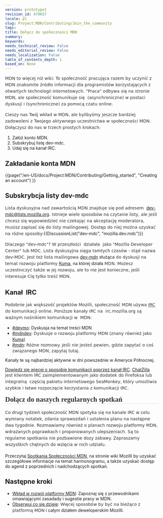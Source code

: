 ```yaml
---
version: prototype1
revision_id: 479657
locale: pl
slug: Project:MDN/Contributing/Join_the_community
tags: 
title: Dołącz do społeczności MDN
summary: 
keywords: 
needs_technical_review: False
needs_editorial_review: False
needs_localization: False
table_of_contents_depth: 1
based_on: None
---
```

<p><font style="color: rgb(51, 51, 51); font-family: 'Lucida Grande', 'Lucida Sans Unicode', 'DejaVu Sans', Lucida, Arial, Helvetica, sans-serif; font-size: 14px; font-style: normal; font-variant: normal; font-weight: normal; letter-spacing: normal; line-height: 21px; orphans: auto; text-align: start; text-indent: 0px; text-transform: none; white-space: normal; widows: auto; word-spacing: 0px; -webkit-text-size-adjust: auto; -webkit-text-stroke-width: 0px; background-color: rgb(255, 255, 255);">MDN to więcej niż wiki: To społeczność pracująca razem by uczynić z&nbsp; MDN znakomite źródło informacji dla programistów korzystających z otwartych technologii internetowych.<span class="Apple-converted-space">&nbsp;</span></font><font style="color: rgb(51, 51, 51); font-family: 'Lucida Grande', 'Lucida Sans Unicode', 'DejaVu Sans', Lucida, Arial, Helvetica, sans-serif; font-size: 14px; font-style: normal; font-variant: normal; font-weight: normal; letter-spacing: normal; line-height: 21px; orphans: auto; text-align: start; text-indent: 0px; text-transform: none; white-space: normal; widows: auto; word-spacing: 0px; -webkit-text-size-adjust: auto; -webkit-text-stroke-width: 0px; background-color: rgb(255, 255, 255);">"Praca" odbywa się na stronie MDN, ale społeczność komunikuje się&nbsp; (asynchroniczne) w postaci&nbsp; dyskusji i (synchroniczne) za pomocą czatu online.</font></p>
<p><font style="color: rgb(51, 51, 51); font-family: 'Lucida Grande', 'Lucida Sans Unicode', 'DejaVu Sans', Lucida, Arial, Helvetica, sans-serif; font-size: 14px; font-style: normal; font-variant: normal; font-weight: normal; letter-spacing: normal; line-height: 21px; orphans: auto; text-align: start; text-indent: 0px; text-transform: none; white-space: normal; widows: auto; word-spacing: 0px; -webkit-text-size-adjust: auto; -webkit-text-stroke-width: 0px; background-color: rgb(255, 255, 255);">Cieszy nas Twój wkład w MDN, ale bylibyśmy jeszcze bardziej zadowoleni z Twojego aktywnego uczestnictwa w społeczności MDN.<span class="Apple-converted-space"> </span></font><font style="color: rgb(51, 51, 51); font-family: 'Lucida Grande', 'Lucida Sans Unicode', 'DejaVu Sans', Lucida, Arial, Helvetica, sans-serif; font-size: 14px; font-style: normal; font-variant: normal; font-weight: normal; letter-spacing: normal; line-height: 21px; orphans: auto; text-align: start; text-indent: 0px; text-transform: none; white-space: normal; widows: auto; word-spacing: 0px; -webkit-text-size-adjust: auto; -webkit-text-stroke-width: 0px; background-color: rgb(255, 255, 255);">Dołączysz do nas w trzech prostych krokach:</font></p>
<ol>
  <li>Załóż konto MDN.</li>
  <li>Subskrybuj listę dev-mdc.</li>
  <li>Udaj się na kanał IRC.</li>
</ol>
<h2 id="Zak.C5.82adanie_konta_MDN">Zakładanie konta MDN</h2>
<p>{{page("/en-US/docs/Project:MDN/Contributing/Getting_started", "Creating an account") }}</p>
<h2 id="Subskrybcja_listy_dev-mdc">Subskrybcja listy dev-mdc</h2>
<p><font style="color: rgb(51, 51, 51); font-family: 'Lucida Grande', 'Lucida Sans Unicode', 'DejaVu Sans', Lucida, Arial, Helvetica, sans-serif; font-size: 14px; font-style: normal; font-variant: normal; font-weight: normal; letter-spacing: normal; line-height: 21px; orphans: auto; text-align: start; text-indent: 0px; text-transform: none; white-space: normal; widows: auto; word-spacing: 0px; -webkit-text-size-adjust: auto; -webkit-text-stroke-width: 0px; background-color: rgb(255, 255, 255);"><font>Lista dyskusyjna nad zawartością MDN znajduje się pod adresem&nbsp;<span class="Apple-converted-space"> </span></font></font><a href="https://lists.mozilla.org/listinfo/dev-mdc" title="https://lists.mozilla.org/listinfo/dev-mdc">dev-mdc@lists.mozilla.org</a><font style="color: rgb(51, 51, 51); font-family: 'Lucida Grande', 'Lucida Sans Unicode', 'DejaVu Sans', Lucida, Arial, Helvetica, sans-serif; font-size: 14px; font-style: normal; font-variant: normal; font-weight: normal; letter-spacing: normal; line-height: 21px; orphans: auto; text-align: start; text-indent: 0px; text-transform: none; white-space: normal; widows: auto; word-spacing: 0px; -webkit-text-size-adjust: auto; -webkit-text-stroke-width: 0px; background-color: rgb(255, 255, 255);"><font>.<span class="Apple-converted-space">&nbsp;</span></font><font>Istnieje wiele sposobów na czytanie listy, ale jeśli chcesz się wypowiedzieć nie czekając na akceptację moderatora, musisz zapisać się do listy mailingowej.<span class="Apple-converted-space"> </span></font><font>Dostęp do niej można uzyskać na różne sposoby:</font></font>{{DiscussionList("dev-mdc", "mozilla.dev.mdc")}}</p>
<p><font style="color: rgb(51, 51, 51); font-family: 'Lucida Grande', 'Lucida Sans Unicode', 'DejaVu Sans', Lucida, Arial, Helvetica, sans-serif; font-size: 14px; font-style: normal; font-variant: normal; font-weight: normal; letter-spacing: normal; line-height: 21px; orphans: auto; text-align: start; text-indent: 0px; text-transform: none; white-space: normal; widows: auto; word-spacing: 0px; -webkit-text-size-adjust: auto; -webkit-text-stroke-width: 0px; background-color: rgb(255, 255, 255);"><font>Dlaczego "dev-mdc"?<span class="Apple-converted-space">&nbsp;</span></font><font>W przeszłości&nbsp; działała&nbsp; jako "Mozilla Developer Center" lub MDC.<span class="Apple-converted-space">&nbsp;</span></font><font>Lista dyskusyjna sięga tamtych czasów - stąd nazwa dev-MDC.<span class="Apple-converted-space">&nbsp;</span></font><font>Jest też<span class="Apple-converted-space"> lista mailingowa </span></font></font><a href="https://lists.mozilla.org/listinfo/dev-mdn" title="https://lists.mozilla.org/listinfo/dev-mdn">dev-mdn</a> służąca<font style="color: rgb(51, 51, 51); font-family: 'Lucida Grande', 'Lucida Sans Unicode', 'DejaVu Sans', Lucida, Arial, Helvetica, sans-serif; font-size: 14px; font-style: normal; font-variant: normal; font-weight: normal; letter-spacing: normal; line-height: 21px; orphans: auto; text-align: start; text-indent: 0px; text-transform: none; white-space: normal; widows: auto; word-spacing: 0px; -webkit-text-size-adjust: auto; -webkit-text-stroke-width: 0px; background-color: rgb(255, 255, 255);"><font> do dyskusji na temat rozwoju<span class="Apple-converted-space"> platformy </span></font></font><a href="https://github.com/mozilla/kuma" title="https://github.com/mozilla/kuma">Kuma</a>, na której działa<font style="color: rgb(51, 51, 51); font-family: 'Lucida Grande', 'Lucida Sans Unicode', 'DejaVu Sans', Lucida, Arial, Helvetica, sans-serif; font-size: 14px; font-style: normal; font-variant: normal; font-weight: normal; letter-spacing: normal; line-height: 21px; orphans: auto; text-align: start; text-indent: 0px; text-transform: none; white-space: normal; widows: auto; word-spacing: 0px; -webkit-text-size-adjust: auto; -webkit-text-stroke-width: 0px; background-color: rgb(255, 255, 255);"><font> MDN.<span class="Apple-converted-space"> </span></font><font>Możesz uczestniczyć także w jej rozwoju, ale to nie jest konieczne, jeśli interesuje Cię tylko treść MDN.</font></font></p>
<h2 id="Kana.C5.82.C2.A0_IRC">Kanał&nbsp; IRC</h2>
<p><font style="color: rgb(51, 51, 51); font-family: 'Lucida Grande', 'Lucida Sans Unicode', 'DejaVu Sans', Lucida, Arial, Helvetica, sans-serif; font-size: 14px; font-style: normal; font-variant: normal; font-weight: normal; letter-spacing: normal; line-height: 21px; orphans: auto; text-align: start; text-indent: 0px; text-transform: none; white-space: normal; widows: auto; word-spacing: 0px; -webkit-text-size-adjust: auto; -webkit-text-stroke-width: 0px; background-color: rgb(255, 255, 255);"><font>Podobnie jak większość projektów Mozilli, społeczność MDN używa<span class="Apple-converted-space">&nbsp;</span></font></font><abbr style="border-bottom-width: 1px; border-bottom-style: dotted; border-bottom-color: rgb(102, 102, 102); font-variant: normal; cursor: help; color: rgb(51, 51, 51); font-family: 'Lucida Grande', 'Lucida Sans Unicode', 'DejaVu Sans', Lucida, Arial, Helvetica, sans-serif; font-size: 14px; font-style: normal; font-weight: normal; letter-spacing: normal; line-height: 21px; orphans: auto; text-align: start; text-indent: 0px; text-transform: none; white-space: normal; widows: auto; word-spacing: 0px; -webkit-text-size-adjust: auto; -webkit-text-stroke-width: 0px; background-color: rgb(255, 255, 255);" title="Internet Relay Chat"><font><font>IRC</font></font></abbr><font style="color: rgb(51, 51, 51); font-family: 'Lucida Grande', 'Lucida Sans Unicode', 'DejaVu Sans', Lucida, Arial, Helvetica, sans-serif; font-size: 14px; font-style: normal; font-variant: normal; font-weight: normal; letter-spacing: normal; line-height: 21px; orphans: auto; text-align: start; text-indent: 0px; text-transform: none; white-space: normal; widows: auto; word-spacing: 0px; -webkit-text-size-adjust: auto; -webkit-text-stroke-width: 0px; background-color: rgb(255, 255, 255);"><font><span class="Apple-converted-space"> do</span> komunikacji online.<span class="Apple-converted-space">&nbsp;</span></font><font>Poniższe kanały IRC na&nbsp; irc.mozilla.org są ważnym nośnikiem komunikacji w&nbsp; MDN:</font></font></p>
<ul>
  <li><a href="irc://irc.mozilla.org/devmo" title="irc://irc.mozilla.org/devmo">#devmo</a>: Dyskusja na temat treści MDN</li>
  <li><a href="irc://irc.mozilla.org/mdndev" title="http://irc.mozilla.org/devmo">#mdndev</a>: <span style="color: rgb(51, 51, 51); font-family: 'Lucida Grande', 'Lucida Sans Unicode', 'DejaVu Sans', Lucida, Arial, Helvetica, sans-serif; font-size: 14px; font-style: normal; font-variant: normal; font-weight: normal; letter-spacing: normal; line-height: 21px; orphans: auto; text-align: left; text-indent: 0px; text-transform: none; white-space: normal; widows: auto; word-spacing: 0px; -webkit-text-size-adjust: auto; -webkit-text-stroke-width: 0px; background-color: rgb(201, 215, 241); display: inline !important; float: none;"><span style="color: rgb(51, 51, 51); font-family: 'Lucida Grande', 'Lucida Sans Unicode', 'DejaVu Sans', Lucida, Arial, Helvetica, sans-serif; font-size: 14px; font-style: normal; font-variant: normal; font-weight: normal; letter-spacing: normal; line-height: 21px; orphans: auto; text-align: left; text-indent: 0px; text-transform: none; white-space: normal; widows: auto; word-spacing: 0px; -webkit-text-size-adjust: auto; -webkit-text-stroke-width: 0px; background-color: rgb(255, 255, 255); display: inline !important; float: none;">Dyskusje o rozwoju platformy MDN (znany również jako<span class="Apple-converted-space"> </span></span></span><a href="/en-US/docs/Project:MDN/Kuma" title="/en-US/docs/Project:MDN/Kuma">Kuma</a>)</li>
  <li><a href="irc://irc.mozilla.org/mdn" title="irc://irc.mozilla.org/mdn">#mdn</a>: <span style="color: rgb(51, 51, 51); font-family: 'Lucida Grande', 'Lucida Sans Unicode', 'DejaVu Sans', Lucida, Arial, Helvetica, sans-serif; font-size: 14px; font-style: normal; font-variant: normal; font-weight: normal; letter-spacing: normal; line-height: 21px; orphans: auto; text-align: left; text-indent: 0px; text-transform: none; white-space: normal; widows: auto; word-spacing: 0px; -webkit-text-size-adjust: auto; -webkit-text-stroke-width: 0px; background-color: rgb(255, 255, 255); display: inline !important; float: none;">Różne rozmowy. Jeśli nie jesteś pewien, gdzie zapytać o coś związanego MDN, zapytaj tutaj.</span></li>
</ul>
<p>Kanały te są najbardziej aktywne w dni powszednie w Ameryce Północnej.</p>
<p><a href="http://wiki.mozilla.org/IRC" title="http://wiki.mozilla/org/IRC">Dowiedz się więcej o sposobie komunikacji poprzez kanał IRC</a>. <a href="https://addons.mozilla.org/en-US/firefox/addon/chatzilla/" title="https://addons.mozilla.org/en-US/firefox/addon/chatzilla/">ChatZilla</a> <span style="color: rgb(51, 51, 51); font-family: 'Lucida Grande', 'Lucida Sans Unicode', 'DejaVu Sans', Lucida, Arial, Helvetica, sans-serif; font-size: 14px; font-style: normal; font-variant: normal; font-weight: normal; letter-spacing: normal; line-height: 21px; orphans: auto; text-align: start; text-indent: 0px; text-transform: none; white-space: normal; widows: auto; word-spacing: 0px; -webkit-text-size-adjust: auto; -webkit-text-stroke-width: 0px; background-color: rgb(255, 255, 255); display: inline !important; float: none;">jest klientem IRC zaimplementowanym jako dodatek do Firefoksa lub integralną&nbsp; częścią pakietu internetowego SeaMonkey, który umożliwia szybkie i łatwe rozpoczęcie korzystania z komunikacji IRC.</span></p>
<h2 id="Do.C5.82.C4.85cz_do_naszych_regularnych_spotka.C5.84" style="margin: 0px 0px 0.8em; padding: 0px; font-size: 1.628em; font-family: Georgia, Times, 'Times New Roman', serif; position: relative; border-bottom-width: 1px; border-bottom-style: solid; border-bottom-color: rgb(224, 224, 220); color: rgb(51, 51, 51); font-style: normal; font-variant: normal; letter-spacing: normal; orphans: auto; text-align: start; text-indent: 0px; text-transform: none; white-space: normal; widows: auto; word-spacing: 0px; -webkit-text-size-adjust: auto; -webkit-text-stroke-width: 0px;"><font><font>Dołącz do naszych regularnych spotkań</font></font></h2>
<p style="margin: 0px 0px 1.286em; padding: 0px; line-height: 1.5em; color: rgb(51, 51, 51); font-family: 'Lucida Grande', 'Lucida Sans Unicode', 'DejaVu Sans', Lucida, Arial, Helvetica, sans-serif; font-size: 14px; font-style: normal; font-variant: normal; font-weight: normal; letter-spacing: normal; orphans: auto; text-align: start; text-indent: 0px; text-transform: none; white-space: normal; widows: auto; word-spacing: 0px; -webkit-text-size-adjust: auto; -webkit-text-stroke-width: 0px;"><font><font>Co drugi tydzień społeczność MDN spotyka się na kanale IRC w celu wymiany notatek, zdania sprawozdań i ustalenia planu na następne dwa tygodnie. Rozmawiamy również o planach</font><font> rozwoju platformy MDN, wdrażanych poprawkach i proponowanych ulepszeniach.<span class="Apple-converted-space"> Są to regularne spotkania nie pozbawione dozy zabawy</span></font><font>. Zapraszamy wszystkich chętnych do wzięcia w nich udziału.</font></font></p>
<p>Przeczytaj <a href="https://wiki.mozilla.org/MDN/Community_meetings" title="https://wiki.mozilla.org/MDN/Community_meetings">Spotkania Społeczności MDN&nbsp;</a> na stronie wiki Mozilli by uzyskać szczegółowe informacje na temat harmonogramu, a także uzyskać dostęp do agend z poprzednich i nadchodzących spotkań.</p>
<h2 id="Nast.C4.99pne_kroki">Następne kroki</h2>
<ul>
  <li><a href="/en-US/docs/Project:MDN/Contributing" title="/en-US/docs/Project:MDN/Contributing">Wkład w rozwój platformy MDN</a>: Zapoznaj się z przewodnikami omawiającymi zasadady i sugestie pracy w MDN.</li>
  <li><a href="/en-US/docs/Project:MDN/Contributing/Follow_what_s_happening" title="/en-US/docs/Project:MDN/Contributing/Follow_what_s_happening">Obserwuj co się dzieje</a>: <span style="color: rgb(51, 51, 51); font-family: 'Lucida Grande', 'Lucida Sans Unicode', 'DejaVu Sans', Lucida, Arial, Helvetica, sans-serif; font-size: 14px; font-style: normal; font-variant: normal; font-weight: normal; letter-spacing: normal; line-height: 21px; orphans: auto; text-align: left; text-indent: 0px; text-transform: none; white-space: normal; widows: auto; word-spacing: 0px; -webkit-text-size-adjust: auto; -webkit-text-stroke-width: 0px; background-color: rgb(255, 255, 255); display: inline !important; float: none;">Więcej sposobów by być na bieżąco z platformą MDN</span> i całym działem deweloperskim Mozilli.</li>
</ul>


